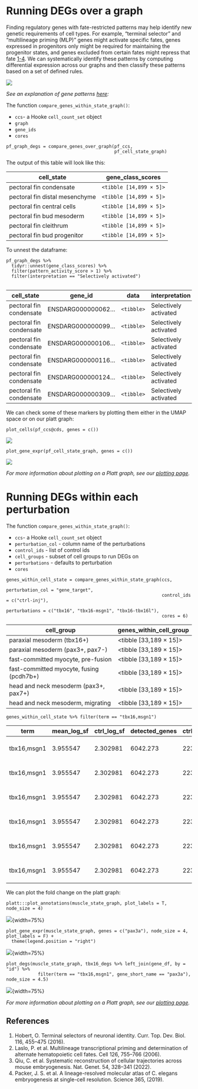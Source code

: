 # Running DEGs over a graph

Finding regulatory genes with fate-restricted patterns may help identify new genetic requirements of cell types. For example, “terminal selector” and “multilineage priming (MLP)” genes might activate specific fates, genes expressed in progenitors only might be required for maintaining the progenitor states, and genes excluded from certain fates might repress that fate [1-4](https://cole-trapnell-lab.github.io/platt/deg/#references). We can systematically identify these patterns by computing differential expression across our graphs and then classify these patterns based on a set of defined rules.  

![](assets/degs_over_graph.png)

_See an explanation of gene patterns [here](https://cole-trapnell-lab.github.io/platt/patterns/):_

The function `compare_genes_within_state_graph()`:

* `ccs`- a Hooke `cell_count_set` object
* `graph`
* `gene_ids`
* `cores`

```
pf_graph_degs = compare_genes_over_graph(pf_ccs,
                                         pf_cell_state_graph)
```

The output of this table will look like this: 

| cell_state                     | gene_class_scores        |
|--------------------------------|-------------------------|
| pectoral fin condensate        | `<tibble [14,899 × 5]>`   |
| pectoral fin distal mesenchyme | `<tibble [14,899 × 5]>`   |
| pectoral fin central cells     | `<tibble [14,899 × 5]>`   |
| pectoral fin bud mesoderm      | `<tibble [14,899 × 5]>`   |
| pectoral fin cleithrum         | `<tibble [14,899 × 5]>`   |
| pectoral fin bud progenitor    | `<tibble [14,899 × 5]>`   |

To unnest the dataframe: 

```
pf_graph_degs %>% 
  tidyr::unnest(gene_class_scores) %>% 
  filter(pattern_activity_score > 1) %>%
  filter(interpretation == "Selectively activated")
  
```

| cell_state              | gene_id             | data    | interpretation       | pattern_activity_score | gene_short_name |
|-------------------------|---------------------|---------|----------------------|------------------------|-----------------|
| pectoral fin condensate | ENSDARG000000062…  | `<tibble>` | Selectively activated      | 1.02                   | ell2            |
| pectoral fin condensate | ENSDARG000000099…  | `<tibble>` | Selectively activated      | 2.16                   | slc38a5a        |
| pectoral fin condensate | ENSDARG000000106…  | `<tibble>` | Selectively activated      | 1.86                   | clic2           |
| pectoral fin condensate | ENSDARG000000116…  | `<tibble>` | Selectively activated      | 1.19                   | slc26a2         |
| pectoral fin condensate | ENSDARG000000124…  | `<tibble>` | Selectively activated      | 3.77                   | col11a2         |
| pectoral fin condensate | ENSDARG000000309…  | `<tibble>` | Selectively activated      | 2.00                   | mybl1           |

We can check some of these markers by plotting them either in the UMAP space or on our platt graph:


```
plot_cells(pf_ccs@cds, genes = c())
```

![](assets/degs_over_graph.png)

```
plot_gene_expr(pf_cell_state_graph, genes = c())
```

![](assets/degs_over_graph.png)

_For more information about plotting on a Platt graph, see our [plotting page](https://cole-trapnell-lab.github.io/platt/plotting)._

# Running DEGs within each perturbation

The function `compare_genes_within_state_graph()`: 

* `ccs`- a Hooke `cell_count_set` object
* `perturbation_col` - column name of the perturbations
* `control_ids` - list of control ids 
* `cell_groups` - subset of cell groups to run DEGs on 
* `perturbations` - defaults to perturbation
* `cores`

```
genes_within_cell_state = compare_genes_within_state_graph(ccs, 
                                                           perturbation_col = "gene_target", 
                                                           control_ids = c("ctrl-inj"), 
                                                           perturbations = c("tbx16", "tbx16-msgn1", "tbx16-tbx16l"),
                                                           cores = 6)
```

| cell_group                               | genes_within_cell_group | 
|------------------------------------------|-------------------------|
| paraxial mesoderm (tbx16+)               | <tibble [33,189 × 15]>  | 
| paraxial mesoderm (pax3+, pax7-)         | <tibble [33,189 × 15]>  | 
| fast-committed myocyte, pre-fusion       | <tibble [33,189 × 15]>  |
| fast-committed myocyte, fusing (pcdh7b+) | <tibble [33,189 × 15]>  |
| head and neck mesoderm (pax3+, pax7+)    | <tibble [33,189 × 15]>  |
| head and neck mesoderm, migrating        | <tibble [33,189 × 15]>  |


```
genes_within_cell_state %>% filter(term == "tbx16,msgn1")
```

| term       | mean_log_sf | ctrl_log_sf | detected_genes | ctrl_detected_genes | id                  | perturb_to_ctrl_raw_lfc | perturb_to_ctrl_raw_lfc_se | perturb_to_ctrl_raw_p_value | perturb_to_ctrl_shrunken_lfc | perturb_to_ctrl_shrunken_lfc_se | perturb_to_ctrl_p_value | effect_skew | log_mean_expression | coefficient_mode | cell_group                     |
|------------|------------|-------------|----------------|----------------------|----------------------|-------------------------|----------------------------|----------------------------|-----------------------------|-------------------------------|-------------------------|--------------|---------------------|-----------------|--------------------------------|
| tbx16,msgn1 | 3.955547   | 2.302981    | 6042.273       | 2235.279             | ENSDARG00000000002   | -0.08138754             | 0.8304913                  | 0.46096644                 | -0.007389409                | 0.25044809                    | 0.7034408               | -2.799458    | -5.560817           | -0.02203216     | paraxial mesoderm (pax2a+)     |
| tbx16,msgn1 | 3.955547   | 2.302981    | 6042.273       | 2235.279             | ENSDARG00000000018   | 0.88256012              | 0.3981750                  | 0.01332819                 | 0.314546764                 | 0.34338591                    | 0.3002582               | -2.799458    | -3.133384           | -0.02203216     | paraxial mesoderm (pax2a+)     |
| tbx16,msgn1 | 3.955547   | 2.302981    | 6042.273       | 2235.279             | ENSDARG00000000019   | 0.04861553              | 0.2461786                  | 0.42172566                 | 0.014027290                 | 0.13301079                    | 0.7339044               | -2.799458    | -2.514816           | -0.02203216     | paraxial mesoderm (pax2a+)     |
| tbx16,msgn1 | 3.955547   | 2.302981    | 6042.273       | 2235.279             | ENSDARG00000000068   | 0.03918378              | 0.3448263                  | 0.45476421                 | 0.008933895                 | 0.16490703                    | 0.7267108               | -2.799458    | -3.313506           | -0.02203216     | paraxial mesoderm (pax2a+)     |
| tbx16,msgn1 | 3.955547   | 2.302981    | 6042.273       | 2235.279             | ENSDARG00000000069   | 0.22385107              | 0.2309466                  | 0.16620371                 | 0.076271650                 | 0.15154521                    | 0.5804131               | -2.799458    | -2.281009           | -0.02203216     | paraxial mesoderm (pax2a+)     |
| tbx16,msgn1 | 3.955547   | 2.302981    | 6042.273       | 2235.279             | ENSDARG00000000086   | -0.04488597             | 0.1612511                  | 0.39036776                 | -0.014688242                | 0.09378365                    | 0.7574802               | -2.799458    | -1.528009           | -0.02203216     | paraxial mesoderm (pax2a+)     |


We can plot the fold change on the platt graph: 


```
platt:::plot_annotations(muscle_state_graph, plot_labels = T, node_size = 4)

```
![](assets/muscle_anno.png){width=75%}


```
plot_gene_expr(muscle_state_graph, genes = c("pax3a"), node_size = 4, plot_labels = F) + 
  theme(legend.position = "right")
```
![](assets/muscle_pax3a.png){width=75%}


```
plot_degs(muscle_state_graph, tbx16_degs %>% left_join(gene_df, by = "id") %>% 
            filter(term == "tbx16,msgn1", gene_short_name == "pax3a"), node_size = 4.5)
```

![](assets/muscle_pax3a_deg.png){width=75%}

_For more information about plotting on a Platt graph, see our [plotting page](https://cole-trapnell-lab.github.io/platt/plotting)._




## References
1.	Hobert, O. Terminal selectors of neuronal identity. Curr. Top. Dev. Biol. 116, 455–475 (2016).
2.	Laslo, P. et al. Multilineage transcriptional priming and determination of alternate hematopoietic cell fates. Cell 126, 755–766 (2006).
3.	Qiu, C. et al. Systematic reconstruction of cellular trajectories across mouse embryogenesis. Nat. Genet. 54, 328–341 (2022).
4.	Packer, J. S. et al. A lineage-resolved molecular atlas of C. elegans embryogenesis at single-cell resolution. Science 365, (2019).

